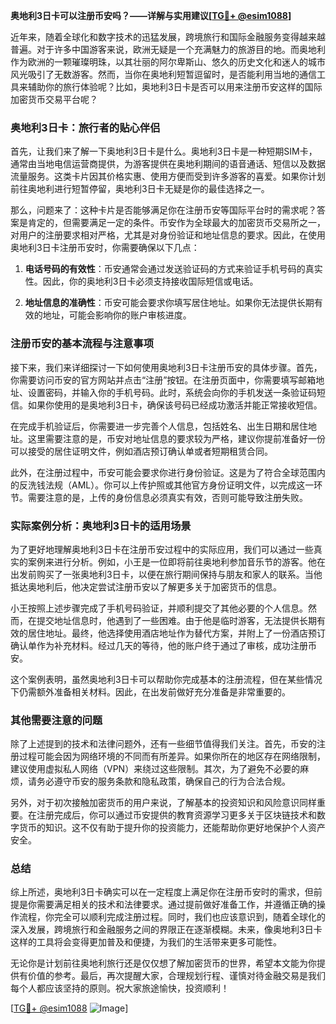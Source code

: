 **奥地利3日卡可以注册币安吗？——详解与实用建议[[TG💪+ @esim1088](https://t.me/s/esim1088)]**

近年来，随着全球化和数字技术的迅猛发展，跨境旅行和国际金融服务变得越来越普遍。对于许多中国游客来说，欧洲无疑是一个充满魅力的旅游目的地。而奥地利作为欧洲的一颗璀璨明珠，以其壮丽的阿尔卑斯山、悠久的历史文化和迷人的城市风光吸引了无数游客。然而，当你在奥地利短暂逗留时，是否能利用当地的通信工具来辅助你的旅行体验呢？比如，奥地利3日卡是否可以用来注册币安这样的国际加密货币交易平台呢？

### 奥地利3日卡：旅行者的贴心伴侣

首先，让我们来了解一下奥地利3日卡是什么。奥地利3日卡是一种短期SIM卡，通常由当地电信运营商提供，为游客提供在奥地利期间的语音通话、短信以及数据流量服务。这类卡片因其价格实惠、使用方便而受到许多游客的喜爱。如果你计划前往奥地利进行短暂停留，奥地利3日卡无疑是你的最佳选择之一。

那么，问题来了：这种卡片是否能够满足你在注册币安等国际平台时的需求呢？答案是肯定的，但需要满足一定的条件。币安作为全球最大的加密货币交易所之一，对用户的注册要求相对严格，尤其是对身份验证和地址信息的要求。因此，在使用奥地利3日卡注册币安时，你需要确保以下几点：

1. **电话号码的有效性**：币安通常会通过发送验证码的方式来验证手机号码的真实性。因此，你的奥地利3日卡必须支持接收国际短信或电话。
   
2. **地址信息的准确性**：币安可能会要求你填写居住地址。如果你无法提供长期有效的地址，可能会影响你的账户审核进度。

### 注册币安的基本流程与注意事项

接下来，我们来详细探讨一下如何使用奥地利3日卡注册币安的具体步骤。首先，你需要访问币安的官方网站并点击“注册”按钮。在注册页面中，你需要填写邮箱地址、设置密码，并输入你的手机号码。此时，系统会向你的手机发送一条验证码短信。如果你使用的是奥地利3日卡，确保该号码已经成功激活并能正常接收短信。

在完成手机验证后，你需要进一步完善个人信息，包括姓名、出生日期和居住地址。这里需要注意的是，币安对地址信息的要求较为严格，建议你提前准备好一份可以接受的居住证明文件，例如酒店预订确认单或者短期租赁合同。

此外，在注册过程中，币安可能会要求你进行身份验证。这是为了符合全球范围内的反洗钱法规（AML）。你可以上传护照或其他官方身份证明文件，以完成这一环节。需要注意的是，上传的身份信息必须真实有效，否则可能导致注册失败。

### 实际案例分析：奥地利3日卡的适用场景

为了更好地理解奥地利3日卡在注册币安过程中的实际应用，我们可以通过一些真实的案例来进行分析。例如，小王是一位即将前往奥地利参加音乐节的游客。他在出发前购买了一张奥地利3日卡，以便在旅行期间保持与朋友和家人的联系。当他抵达奥地利后，他决定尝试注册币安以了解更多关于加密货币的信息。

小王按照上述步骤完成了手机号码验证，并顺利提交了其他必要的个人信息。然而，在提交地址信息时，他遇到了一些困难。由于他是临时游客，无法提供长期有效的居住地址。最终，他选择使用酒店地址作为替代方案，并附上了一份酒店预订确认单作为补充材料。经过几天的等待，他的账户终于通过了审核，成功注册币安。

这个案例表明，虽然奥地利3日卡可以帮助你完成基本的注册流程，但在某些情况下仍需额外准备相关材料。因此，在出发前做好充分准备是非常重要的。

### 其他需要注意的问题

除了上述提到的技术和法律问题外，还有一些细节值得我们关注。首先，币安的注册过程可能会因为网络环境的不同而有所差异。如果你所在的地区存在网络限制，建议使用虚拟私人网络（VPN）来绕过这些限制。其次，为了避免不必要的麻烦，请务必遵守币安的服务条款和隐私政策，确保自己的行为合法合规。

另外，对于初次接触加密货币的用户来说，了解基本的投资知识和风险意识同样重要。在注册完成后，你可以通过币安提供的教育资源学习更多关于区块链技术和数字货币的知识。这不仅有助于提升你的投资能力，还能帮助你更好地保护个人资产安全。

### 总结

综上所述，奥地利3日卡确实可以在一定程度上满足你在注册币安时的需求，但前提是你需要满足相关的技术和法律要求。通过提前做好准备工作，并遵循正确的操作流程，你完全可以顺利完成注册过程。同时，我们也应该意识到，随着全球化的深入发展，跨境旅行和金融服务之间的界限正在逐渐模糊。未来，像奥地利3日卡这样的工具将会变得更加普及和便捷，为我们的生活带来更多可能性。

无论你是计划前往奥地利旅行还是仅仅想了解加密货币的世界，希望本文能为你提供有价值的参考。最后，再次提醒大家，合理规划行程、谨慎对待金融交易是我们每个人都应该坚持的原则。祝大家旅途愉快，投资顺利！

[[TG💪+ @esim1088](https://t.me/s/esim1088) ![Image](https://i.postimg.cc/4NQfJmqS/Snipaste-2025-05-13-00-14-12.png)]